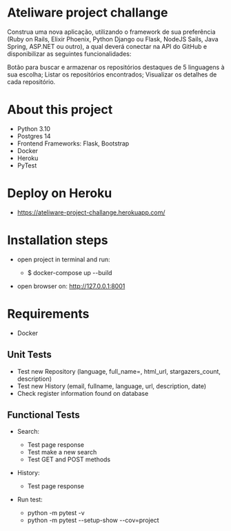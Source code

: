 # Ateliware project challange

Construa uma nova aplicação, utilizando o framework de sua preferência (Ruby on Rails, Elixir Phoenix, Python Django ou Flask, NodeJS Sails, Java Spring, ASP.NET ou outro), a qual deverá conectar na API do GitHub e disponibilizar as seguintes funcionalidades:

Botão para buscar e armazenar os repositórios destaques de 5 linguagens à sua escolha;
Listar os repositórios encontrados;
Visualizar os detalhes de cada repositório.


# About this project

- Python 3.10
- Postgres 14
- Frontend Frameworks: Flask, Bootstrap
- Docker
- Heroku
- PyTest

# Deploy on Heroku
- https://ateliware-project-challange.herokuapp.com/

# Installation steps
- open project in terminal and run:
    - $ docker-compose up --build
  
- open browser on: http://127.0.0.1:8001

# Requirements
- Docker

## Unit Tests
- Test new Repository (language, full_name=, html_url, stargazers_count, description)
- Test new History (email, fullname, language, url, description, date)
- Check register information found on database

## Functional Tests
- Search:
    - Test page response
    - Test make a new search
    - Test GET and POST methods

- History:
    - Test page response
    
- Run test:
  - python -m pytest -v
  - python -m pytest --setup-show --cov=project    
